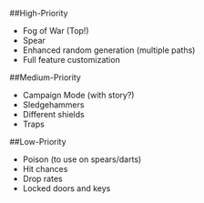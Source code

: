##High-Priority

* Fog of War (Top!)
* Spear
* Enhanced random generation (multiple paths)
* Full feature customization

##Medium-Priority

* Campaign Mode (with story?)
* Sledgehammers
* Different shields
* Traps

##Low-Priority

* Poison (to use on spears/darts)
* Hit chances
* Drop rates
* Locked doors and keys
